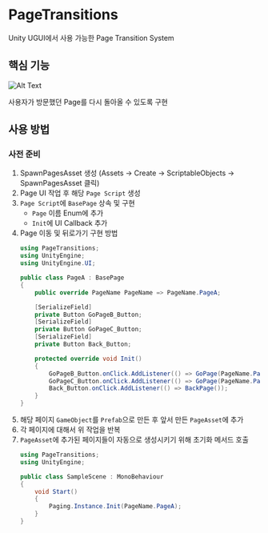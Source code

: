 # PageTransitions

Unity UGUI에서 사용 가능한 Page Transition System

## 핵심 기능

![Alt Text](https://i.imgur.com/vkhHQSL.gif)

사용자가 방문했던 Page를 다시 돌아올 수 있도록 구현

## 사용 방법

### 사전 준비

1. SpawnPagesAsset 생성 (Assets -> Create -> ScriptableObjects -> SpawnPagesAsset 클릭)
2. Page UI 작업 후 해당 `Page Script` 생성
3. `Page Script`에 `BasePage` 상속 및 구현
    - `Page` 이름 Enum에 추가
    - `Init`에 UI Callback 추가
4. Page 이동 및 뒤로가기 구현 방법
    ``` C#
    using PageTransitions;
    using UnityEngine;
    using UnityEngine.UI;

    public class PageA : BasePage
    {
        public override PageName PageName => PageName.PageA;

        [SerializeField]
        private Button GoPageB_Button;    
        [SerializeField]
        private Button GoPageC_Button;
        [SerializeField]
        private Button Back_Button;

        protected override void Init()
        {
            GoPageB_Button.onClick.AddListener(() => GoPage(PageName.PageB));
            GoPageC_Button.onClick.AddListener(() => GoPage(PageName.PageC));
            Back_Button.onClick.AddListener(() => BackPage());
        }
    }
    ```
5. 해당 페이지 `GameObject`를 `Prefab`으로 만든 후 앞서 만든 `PageAsset`에 추가
6. 각 페이지에 대해서 위 작업을 반복
7. `PageAsset`에 추가된 페이지들이 자동으로 생성시키기 위해 초기화 메서드 호출
    ``` C#
    using PageTransitions;
    using UnityEngine;

    public class SampleScene : MonoBehaviour
    {
        void Start()
        {
            Paging.Instance.Init(PageName.PageA);
        }
    }
    ```

